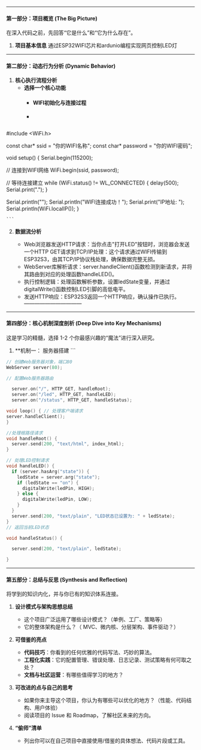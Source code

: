 

---

#### 第一部分：项目概览 (The Big Picture)

在深入代码之前，先回答“它是什么”和“它为什么存在”。

1.  **项目基本信息**
    通过ESP32WIFI芯片和ardunio编程实现网页控制LED灯

---

#### 第二部分：动态行为分析 (Dynamic Behavior)

1.  **核心执行流程分析**
    *   **选择一个核心功能**
	    * #### WIFI初始化与连接过程
	    * ```
	``` C
	
#include <WiFi.h>

const char* ssid = "你的WIFI名称";
const char* password = "你的WIFI密码";

void setup() {
  Serial.begin(115200);
  
  // 连接到WIFI网络
  WiFi.begin(ssid, password);
  
  // 等待连接建立
  while (WiFi.status() != WL_CONNECTED) {
    delay(500);
    Serial.print(".");
  }
  
  Serial.println("");
  Serial.println("WIFI连接成功！");
  Serial.print("IP地址: ");
  Serial.println(WiFi.localIP());
}

	```


2.  **数据流分析**

	* Web浏览器发送HTTP请求：当你点击"打开LED"按钮时，浏览器会发送一个HTTP GET请求到TCP/IP处理：这个请求通过WIFI传输到ESP32S3，由其TCP/IP协议栈处理，确保数据完整无损。
	* WebServer库解析请求：server.handleClient()函数检测到新请求，并将其路由到对应的处理函数handleLED()。
	* 执行控制逻辑：处理函数解析参数，设置ledState变量，并通过digitalWrite()函数控制LED引脚的高低电平。
	* 发送HTTP响应：ESP32S3返回一个HTTP响应，确认操作已执行。
———————————

---

#### 第四部分：核心机制深度剖析 (Deep Dive into Key Mechanisms)

这是学习的精髓，选择 1-2 个你最感兴趣的“魔法”进行深入研究。

1.  **机制一： 服务器搭建    ```
    
```c++
// 创建Web服务器对象，端口80
WebServer server(80);

// 配置Web服务器路由

  server.on("/", HTTP_GET, handleRoot);
  server.on("/led", HTTP_GET, handleLED);
  server.on("/status", HTTP_GET, handleStatus);

void loop() { // 处理客户端请求 
server.handleClient(); 
}

//处理根路径请求
void handleRoot() {
  server.send(200, "text/html", index_html);
}

// 处理LED控制请求
void handleLED() {
  if (server.hasArg("state")) {
    ledState = server.arg("state");
    if (ledState == "on") {
      digitalWrite(ledPin, HIGH);
    } else {
      digitalWrite(ledPin, LOW);
    }
  }
  server.send(200, "text/plain", "LED状态已设置为: " + ledState);
}
// 返回当前LED状态

void handleStatus() {

  server.send(200, "text/plain", ledState);

}
```

---

#### 第五部分：总结与反思 (Synthesis and Reflection)

将学到的知识内化，并与你已有的知识体系连接。

1.  **设计模式与架构思想总结**
    *   这个项目广泛运用了哪些设计模式？（单例、工厂、策略等）
    *   它的整体架构是什么？（ MVC、微内核、分层架构、事件驱动？）

2.  **可借鉴的亮点**
    *   **代码技巧**：你看到的任何优雅的代码写法、巧妙的算法。
    *   **工程化实践**：它的配置管理、错误处理、日志记录、测试策略有何可取之处？
    *   **文档与社区运营**：有哪些值得学习的地方？

3.  **可改进的点与自己的思考**
    *   如果你来主导这个项目，你认为有哪些可以优化的地方？（性能、代码结构、用户体验）
    *   阅读项目的 Issue 和 Roadmap，了解社区未来的方向。

4.  **“偷师”清单**
    *   列出你可以在自己项目中直接使用/借鉴的具体想法、代码片段或工具。

